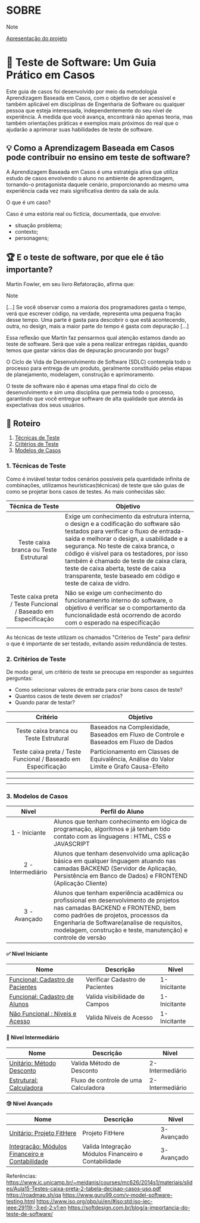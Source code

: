 # SOBRE

> [!NOTE]
> [ Apresentação do projeto](.SOBRE.md/)   

# :rocket: Teste de Software: Um Guia Prático em Casos 

Este guia de casos foi desenvolvido por meio da metodologia Aprendizagem Baseada em Casos, com o objetivo de ser acessível e também aplicável em disciplinas de Engenharia de Software
ou qualquer pessoa que esteja interessada, independentemente do seu nível de experiência. À medida que você avança, encontrará não apenas teoria, mas também orientações práticas e 
exemplos mais próximos do real que o ajudarão a aprimorar suas habilidades de teste de software.

## :bulb: Como a Aprendizagem Baseada em Casos pode contribuir no ensino em teste de software?

A Aprendizagem Baseada em Casos é uma estratégia ativa que utiliza estudo de casos envolvendo o aluno no ambiente de aprendizagem, tornando-o protagonista daquele cenário, 
proporcionando ao mesmo uma experiência cada vez mais significativa dentro da sala de aula.

O que é um caso?

Caso é uma estória real ou fictícia, documentada, que envolve:

  - situação problema;
  - contexto;
  - personagens;

## :trophy: E o teste de software, por que ele é tão importante?

Martin Fowler, em seu livro Refatoração, afirma que:

> [!NOTE]
>  [...]
 Se você observar como a maioria dos programadores gasta o tempo, verá que escrever código, na verdade, representa uma pequena fração desse tempo.
> Uma parte é gasta para descobrir o que está acontecendo, outra, no design, mais a maior parte do tempo é gasta com depuração [...]

Essa reflexão que Martin faz pensarmos qual atenção estamos dando ao teste de software.
Será que vale a pena realizar entregas rápidas, quando temos que gastar vários dias de depuração procurando por bugs?

O Ciclo de Vida de Desenvolvimento de Software (SDLC) contempla todo o processo para entrega de um produto, geralmente constituído pelas etapas de
planejamento, modelagem, construção e aprimoramento. 

O teste de software não é apenas uma etapa final do ciclo de desenvolvimento e sim uma disciplina que permeia todo o processo, garantindo que você entregue 
software de alta qualidade que atenda às expectativas dos seus usuários. 

## :dart: Roteiro 

1. [Técnicas de Teste](#tecnicateste)
2. [Critérios de Teste](#criterioteste)   
3. [Modelos de Casos](#casos)

### 1. Técnicas de Teste <a name="tecnicateste"></a>
Como é inviável testar todos cenários possíveis pela quantidade infinita de combinações, utilizamos heurísticas(técnicas) de teste que são guias de como se projetar bons casos de testes.
As mais conhecidas são:

| Técnica de Teste | Objetivo                                                                                                                                                                         |
| :--:    | ------------------------------------------------------------------------------------------------------------------------------------------------------------------------------------------|
|  Teste caixa branca ou Teste Estrutural                          | Exige um conhecimento da estrutura interna, o design e a codificação do software são testados para verificar o fluxo de entrada-saída e melhorar o design, a usabilidade e a segurança. No teste de caixa branca, o código é visível para os testadores, por isso também é chamado de teste de caixa clara, teste de caixa aberta, teste de caixa transparente, teste baseado em código e teste de caixa de vidro.                                                                                                         |
|  Teste caixa preta / Teste Funcional / Baseado em Especificação  | Não se exige um conhecimento do funcionamenrto interno do software, o objetivo é verificar se o comportamento da funcionalidade está ocorrendo de acordo com o esperado na especificação                                                                                                                               |

As técnicas de teste utilizam os chamados "Critérios de Teste" para definir o que é importante de ser testado, evitando assim redundância de testes.

### 2. Critérios de Teste <a name="criterioteste"></a>

De modo geral, um critério de teste se preocupa em responder as seguintes perguntas:

- Como selecionar valores de entrada para criar bons casos de teste?
- Quantos casos de teste devem ser criados?
- Quando parar de testar?

| Critério | Objetivo                                                                                                                                                                        |
| :--:    | ---------------------------------------------------------------------------------------------------------------------------------------------------------------------------------|
|  Teste caixa branca ou Teste Estrutural                          | Baseados na Complexidade, Baseados em Fluxo de Controle e Baseados em Fluxo de Dados          |
|  Teste caixa preta / Teste Funcional / Baseado em Especificação  |  Particionamento em Classes de Equivalência, Análise do Valor Limite e Grafo Causa-Efeito |

-----------------------------------------------------------------------------------------------------------------------------------------------------------------------------------------------
-----------------------------------------------------------------------------------------------------------------------------------------------------------------------------------------------

### 3. Modelos de Casos <a name="casos"></a>

| Nível |   Perfil do Aluno                                                                                                                                                                    |
| :--:    | ---------------------------------------------------------------------------------------------------------------------------------------------------------------------------------  |
|  1 - Iniciante     | Alunos que tenham conhecimento em lógica de programação, algoritmos e já tenham tido contato com as linguagens : HTML, CSS e JAVASCRIPT                                 |
|  2 - Intermediário | Alunos que tenham desenvolvido uma aplicação básica em qualquer linguagem atuando nas camadas BACKEND (Servidor de Aplicação, Persistência em Banco de Dados) e FRONTEND (Aplicação Cliente)|
|  3 - Avançado      | Alunos que tenham experiência acadêmica ou profissional em desenvolvimento de projetos nas camadas BACKEND e FRONTEND, bem como padrões de projetos, processos da Engenharia de Software(analise de requisitos, modelagem, construção e teste, manutenção) e controle de versão                                                                                                 |

#### :white_check_mark: Nível Iniciante

| Nome                                                                              | Descrição                                                  | Nível        |
| --------------------------------------------------------------------------------- | ---------------------------------------------------------- | ------------ |
| [ Funcional: Cadastro de Pacientes](./funcional/)                                 | Verificar Cadastro de Pacientes                            | 1-Inicitante |
| [ Funcional: Cadastro de Alunos](./funcional/)                                    | Valida visibilidade de Campos                              | 1-Inicitante |
| [ Não Funcional : Níveis e Acesso](./nao_funcional/)                              | Valida Níveis de Acesso                                    | 1-Inicitante |

#### :muscle: Nível Intermediário 

| Nome                                                                              | Descrição                                                  | Nível           |
| --------------------------------------------------------------------------------- | ---------------------------------------------------------- | ----------------|
| [ Unitário: Método Desconto](./unitario/)                                         | Valida Método de Desconto                                  | 2-Intermediário |
| [ Estrutural: Calculadora](./estrutural/)                                         | Fluxo de controle de uma Calculadora                       | 2-Intermediário |

#### :cold_sweat: Nível Avançado 

| Nome                                                                              | Descrição                                                  | Nível      |
| --------------------------------------------------------------------------------- | ---------------------------------------------------------- | -----------|
| [ Unitário: Projeto FitHere](./unitario/)                                         | Projeto FitHere                                            | 3-Avançado |
| [Integração: Módulos Financeiro e Contabilidade](./integracao/)                   | Valida Integração  Módulos Financeiro e Contabilidade      | 3-Avançado |






Referências:
https://www.ic.unicamp.br/~meidanis/courses/mc626/2014s1/materiais/slides/Aula15-Testes-caixa-preta-2-tabela-decisao-casos-uso.pdf
https://roadmap.sh/qa
https://www.guru99.com/v-model-software-testing.html
https://www.iso.org/obp/ui/en/#iso:std:iso-iec-ieee:29119:-3:ed-2:v1:en
https://softdesign.com.br/blog/a-importancia-do-teste-de-software/
